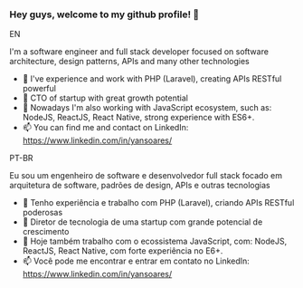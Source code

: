 ### Hey guys, welcome to my github profile! 👋

EN

I'm a software engineer and full stack developer focused on software architecture, design patterns, APIs and many other technologies

- 🔭 I've experience and work with PHP (Laravel), creating APIs RESTful powerful
- 🔭 CTO of startup with great growth potential
- 🌱 Nowadays I'm also working with JavaScript ecosystem, such as: NodeJS, ReactJS, React Native, strong experience with ES6+.
- 📫 You can find me and contact on LinkedIn: https://www.linkedin.com/in/yansoares/


PT-BR

Eu sou um engenheiro de software e desenvolvedor full stack focado em arquitetura de software, padrões de design, APIs e outras tecnologias

- 🔭 Tenho experiência e trabalho com PHP (Laravel), criando APIs RESTful poderosas
- 🔭 Diretor de tecnologia de uma startup com grande potencial de crescimento
- 🌱 Hoje também trabalho com o ecossistema JavaScript, com: NodeJS, ReactJS, React Native, com forte experiência no E6+.
- 📫 Você pode me encontrar e entrar em contato no LinkedIn: https://www.linkedin.com/in/yansoares/
<!--
**yants95/yants95** is a ✨ _special_ ✨ repository because its `README.md` (this file) appears on your GitHub profile.


Here are some ideas to get you started:

- 🔭 I’m currently working on ...
- 🌱 I’m currently learning ...
- 👯 I’m looking to collaborate on ...
- 🤔 I’m looking for help with ...
- 💬 Ask me about ...
- 📫 How to reach me: ...
- 😄 Pronouns: ...
- ⚡ Fun fact: ...
-->
